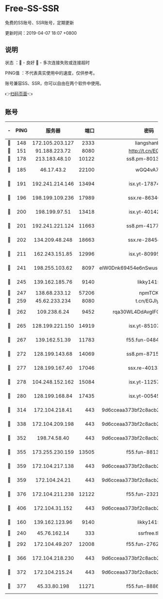 # Free-SS-SSR

免费的SS账号、SSR账号，定期更新

更新时间：2019-04-07 18:07 +0800

## 说明

状态     ：🙂 - 良好 🙁 - 多次连接失败或连接超时

PING值   ：不代表真实使用中的速度，仅供参考。

账号兼容SS、SSR，你可以自由在两个软件中使用。

👉[扫码页面](https://liesauer.github.io/Free-SS-SSR/)👈

## 账号

|-|PING|服务器|端口|密码|加密方式|区域|
|:----:|:----:|:-----:|-----:|:----:|:----:|:----:|
|🙂|148|172.105.203.127|2333|liangshanbo|chacha20|JP|
|🙂|151|91.188.223.72|8080|http://t.cn/EGJIyrl|rc4-md5|RU|
|🙂|178|213.183.48.10|10122|ss8.pm-80138879|rc4-md5|RU|
|🙂|185|46.17.43.2|22100|wGQ4vA7D|aes-256-gcm|RU|
|🙂|191|192.241.214.146|13494|isx.yt-17874005|aes-256-cfb|US|
|🙂|196|198.199.109.236|17989|ssx.re-86346346|aes-256-cfb|US|
|🙂|200|198.199.97.51|13418|isx.yt-40142272|aes-256-cfb|US|
|🙂|201|192.241.221.124|11663|ss8.pm-41772299|aes-256-cfb|US|
|🙂|202|134.209.48.248|18663|ssx.re-28454131|aes-256-cfb|US|
|🙂|211|162.243.151.85|12996|isx.yt-80995578|aes-256-cfb|US|
|🙂|241|198.255.103.62|8097|eIW0Dnk69454e6nSwuspv9DmS201tQ0D|aes-256-cfb|US|
|🙂|245|139.162.185.76|9140|likky1415|aes-256-cfb|DE|
|🙂|247|138.68.233.12|57206|npmTCK|rc4-md5|US|
|🙂|259|45.62.233.234|8080|t.cn/EGJIyrl|rc4-md5|CA|
|🙂|262|109.238.6.24|9452|rqa30WL4DdAvgIFG6Fs3znzTa|aes-256-cfb|FR|
|🙂|265|128.199.221.150|14919|isx.yt-85107538|aes-256-cfb|SG|
|🙂|267|139.162.51.39|11783|f55.fun-04843983|aes-256-cfb|SG|
|🙂|272|128.199.143.68|14069|ss8.pm-87154822|aes-256-cfb|SG|
|🙂|277|128.199.167.40|17046|ssx.re-40133185|aes-256-cfb|SG|
|🙂|278|104.248.152.162|15084|isx.yt-11257150|aes-256-cfb|SG|
|🙂|280|128.199.168.84|17435|isx.yt-00545215|aes-256-cfb|SG|
|🙂|314|172.104.218.41|443|9d6cceaa373bf2c8acb22e60b6a58be6|aes-256-cfb|US|
|🙂|338|172.104.209.198|443|9d6cceaa373bf2c8acb22e60b6a58be6|aes-256-cfb|US|
|🙂|352|198.74.58.40|443|9d6cceaa373bf2c8acb22e60b6a58be6|aes-256-cfb|US|
|🙂|355|173.255.230.159|13505|f55.fun-88132244|aes-256-cfb|US|
|🙂|359|172.104.217.138|443|9d6cceaa373bf2c8acb22e60b6a58be6|aes-256-cfb|US|
|🙂|359|172.104.24.21|443|9d6cceaa373bf2c8acb22e60b6a58be6|aes-256-cfb|US|
|🙂|376|172.104.211.238|12122|f55.fun-23214357|aes-256-cfb|US|
|🙂|406|172.104.31.152|443|9d6cceaa373bf2c8acb22e60b6a58be6|aes-256-cfb|US|
|🙂|160|139.162.123.96|9140|likky1415|aes-256-cfb|JP|
|🙂|240|45.76.162.14|333|ssrfree.tk|rc4|SG|
|🙂|292|172.104.49.207|12008|f55.fun-27622022|aes-256-cfb|SG|
|🙂|366|172.104.218.230|443|9d6cceaa373bf2c8acb22e60b6a58be6|aes-256-cfb|US|
|🙂|372|172.104.215.24|443|9d6cceaa373bf2c8acb22e60b6a58be6|aes-256-cfb|US|
|🙂|377|45.33.80.198|11271|f55.fun-88868016|aes-256-cfb|US|
